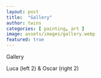 ```yaml
---
layout: post
title:  "Gallery"
author: twins
categories: [ painting, art ]
image: assets/images/gallery.webp
featured: true
---
```

Gallery

Luca (left 2) & Oscar (right 2)
